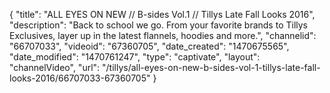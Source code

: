 {
    "title": "ALL EYES ON NEW \/\/ B-sides Vol.1 \/\/ Tillys Late Fall Looks 2016",
    "description": "Back to school we go. From your favorite brands to Tillys Exclusives, layer up in the latest flannels, hoodies and more.",
    "channelid": "66707033",
    "videoid": "67360705",
    "date_created": "1470675565",
    "date_modified": "1470761247",
    "type": "captivate",
    "layout": "channelVideo",
    "url": "\/tillys\/all-eyes-on-new-b-sides-vol-1-tillys-late-fall-looks-2016\/66707033-67360705"
}